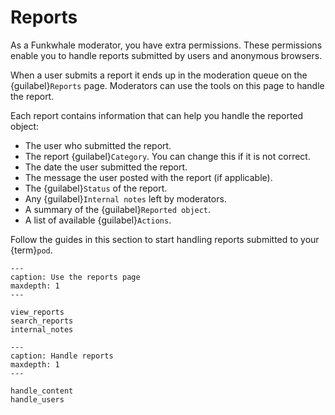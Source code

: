# Reports

As a Funkwhale moderator, you have extra permissions. These permissions enable you to handle reports submitted by users and anonymous browsers.

When a user submits a report it ends up in the moderation queue on the {guilabel}`Reports` page. Moderators can use the tools on this page to handle the report.

Each report contains information that can help you handle the reported object:

- The user who submitted the report.
- The report {guilabel}`Category`. You can change this if it is not correct.
- The date the user submitted the report.
- The message the user posted with the report (if applicable).
- The {guilabel}`Status` of the report.
- Any {guilabel}`Internal notes` left by moderators.
- A summary of the {guilabel}`Reported object`.
- A list of available {guilabel}`Actions`.

Follow the guides in this section to start handling reports submitted to your {term}`pod`.

```{toctree}
---
caption: Use the reports page
maxdepth: 1
---

view_reports
search_reports
internal_notes

```

```{toctree}
---
caption: Handle reports
maxdepth: 1
---

handle_content
handle_users

```
